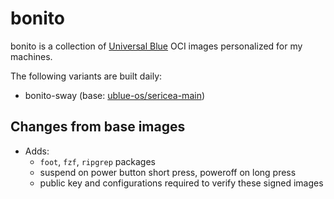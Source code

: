 # bonito

bonito is a collection of [Universal Blue](https://github.com/ublue-os) OCI images personalized for my machines.

The following variants are built daily:

* bonito-sway (base: [ublue-os/sericea-main](https://github.com/ublue-os/main/pkgs/container/sericea-main))

## Changes from base images

* Adds:
  * `foot`, `fzf`, `ripgrep` packages
  * suspend on power button short press, poweroff on long press
  * public key and configurations required to verify these signed images

